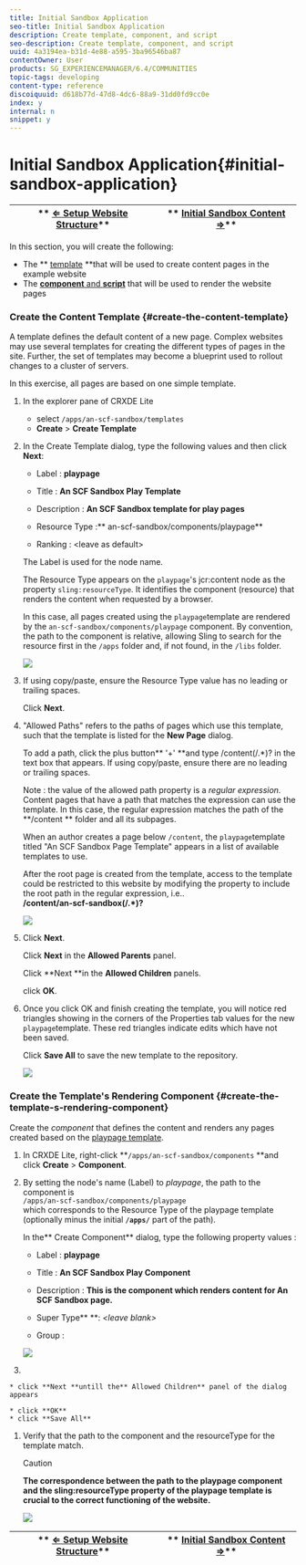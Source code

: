 ```yaml
---
title: Initial Sandbox Application
seo-title: Initial Sandbox Application
description: Create template, component, and script
seo-description: Create template, component, and script
uuid: 4a3194ea-b31d-4e88-a595-3ba96546ba87
contentOwner: User
products: SG_EXPERIENCEMANAGER/6.4/COMMUNITIES
topic-tags: developing
content-type: reference
discoiquuid: d618b77d-47d8-4dc6-88a9-31dd0fd9cc0e
index: y
internal: n
snippet: y
---
```


# Initial Sandbox Application{#initial-sandbox-application}

| ** [⇐ Setup Website Structure](../../communities/using/setup-website.md)** |** [Initial Sandbox Content ⇒](../../communities/using/initial-content.md)** |
|---|---|

In this section, you will create the following:

* The ** [template](#createthepagetemplate) **that will be used to create content pages in the example website
* The [**component** and **script**](#createthetemplatesrenderingcomponent) that will be used to render the website pages

### Create the Content Template {#create-the-content-template}

A template defines the default content of a new page. Complex websites may use several templates for creating the different types of pages in the site. Further, the set of templates may become a blueprint used to rollout changes to a cluster of servers.

In this exercise, all pages are based on one simple template.

1. In the explorer pane of CRXDE Lite

    * select `/apps/an-scf-sandbox/templates` 
    * **Create** &gt; **Create Template**

1. In the Create Template dialog, type the following values and then click **Next**:

    * Label : **playpage**
    * Title : **An SCF Sandbox Play Template**
    * Description : **An SCF Sandbox template for play pages** 
    
    * Resource Type :** an-scf-sandbox/components/playpage**
    * Ranking : &lt;leave as default&gt;

   The Label is used for the node name.

   The Resource Type appears on the `playpage`'s jcr:content node as the property `sling:resourceType`. It identifies the component (resource) that renders the content when requested by a browser.

   In this case, all pages created using the `playpage`template are rendered by the `an-scf-sandbox/components/playpage` component. By convention, the path to the component is relative, allowing Sling to search for the resource first in the `/apps` folder and, if not found, in the `/libs` folder.

   ![](assets/chlimage_1-78.png)

1. If using copy/paste, ensure the Resource Type value has no leading or trailing spaces.

   Click **Next**.

1. "Allowed Paths" refers to the paths of pages which use this template, such that the template is listed for the **New Page** dialog.

   To add a path, click the plus button** '+' **and type /content(/.&#42;)? in the text box that appears. If using copy/paste, ensure there are no leading or trailing spaces.

   Note : the value of the allowed path property is a *regular expression.* Content pages that have a path that matches the expression can use the template. In this case, the regular expression matches the path of the **/content ** folder and all its subpages.

   When an author creates a page below `/content`, the `playpage`template titled "An SCF Sandbox Page Template" appears in a list of available templates to use.

   After the root page is created from the template, access to the template could be restricted to this website by modifying the property to include the root path in the regular expression, i.e..  
   **/content/an-scf-sandbox(/.&#42;)?**

   ![](assets/chlimage_1-79.png)

1. Click **Next**.

   Click **Next** in the **Allowed Parents** panel.

   Click **Next **in the **Allowed Children** panels.

   click **OK**.

1. Once you click OK and finish creating the template, you will notice red triangles showing in the corners of the Properties tab values for the new `playpage`template. These red triangles indicate edits which have not been saved.

   Click **Save All** to save the new template to the repository.

   ![](assets/chlimage_1-80.png)

### Create the Template's Rendering Component {#create-the-template-s-rendering-component}

Create the *component* that defines the content and renders any pages created based on the [playpage template](#createthepagetemplate).

1. In CRXDE Lite, right-click **`/apps/an-scf-sandbox/components` **and click **Create** &gt; **Component**.
1. By setting the node's name (Label) to *playpage*, the path to the component is  
   `/apps/an-scf-sandbox/components/playpage`  
   which corresponds to the Resource Type of the playpage template (optionally minus the initial **`/apps/`** part of the path).

   In the** Create Component** dialog, type the following property values :

    * Label : **playpage**
    * Title : **An SCF Sandbox Play Component**
    * Description : **This is the component which renders content for An SCF Sandbox page.**
    * Super Type** **: *&lt;leave blank&gt;*
    
    * Group :

   ![](assets/chlimage_1-81.png)

1.

    * click **Next **untill the** Allowed Children** panel of the dialog appears
    
    * click **OK**
    * click **Save All**

1. Verify that the path to the component and the resourceType for the template match.

   >[!CAUTION]
   >
   >**The correspondence between the path to the playpage component and the sling:resourceType property of the playpage template is crucial to the correct functioning of the website.**

   ![](assets/chlimage_1-82.png)

| ** [⇐ Setup Website Structure](../../communities/using/setup-website.md)** |** [Initial Sandbox Content ⇒](../../communities/using/initial-content.md)** |
|---|---|

